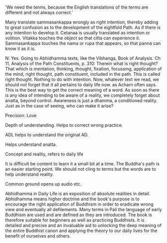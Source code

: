'We need the terms, because the English translations of the terms are different and not always correct.'

Many translate sammasankappa wrongly as right intention, thereby adding to great confusion as to the development of the eightfold Path. As if there is any intention to develop it. Cetanaa is usually translated as intention or volition.
Vitakka touches the object so that citta can experience it. Sammasankappa touches the nama or rupa that appears, so that panna can know it as it is.

N: Yes. Going to Abhidhamma texts, like the Vibhanga, Book of Analysis. Ch 11, Analysis of the Path Constituents, p. 310: Therein what is right thought? That which is mentation, thinking, thought, fixation, focussing, application of the mind, right thought, path constituent, included in the path. This is called right thought. Nothing to do with intention. Now, whatever text we read, we should not forget that it all pertains to daily life now. as Acharn often says. This is the best way to get the correct meaning of a word. As soon as there is any idea of intending to be aware of a reality, we completely forget about anatta, beyond control. Awareness is just a dhamma, a conditioned reality. Just as in the case of seeing, who can make it arise?

Precision: Love

Depth of understanding. Helps to correct wrong practice.

ADL helps to understand the original AD.

Helps understand anatta.

Concept and reality, refers to daily life

It is difficult be content to learn it a small bit at a time. The Buddha's path is an easier starting point.
We should not cling to terms but the words are to help understand reality.

Common ground opens up audio etc.

Abhidhamma in Daily Life is an exposition of absolute realities in detail. Abhidhamma means higher doctrine and the book's purpose is to encourage the right application of Buddhism in order to eradicate wrong view and eventually all defilements. Many terms in Pali the language of early Buddhism are used and are defined as they are introduced. The book is therefore suitable for beginners as well as practicing Buddhists. It is detailed and precise and an invaluable aid to unlocking the deep meaning of the entire Buddhist canon and applying the theory to our daily lives for the benefit of ourselves and others.
